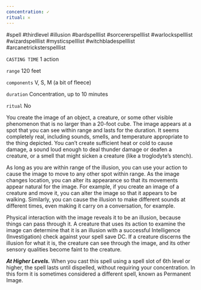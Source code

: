 ```yaml
---
concentration: ✓
ritual: 𐄂
---
```

#spell #thirdlevel #illusion #bardspelllist #sorcererspelllist #warlockspelllist #wizardspelllist #mysticspelllist #witchbladespelllist #arcanetricksterspelllist

`CASTING TIME`
1 action

`range`
120 feet

`components`
V, S, M (a bit of fleece)

`duration`
Concentration, up to 10 minutes

`ritual`
No

You create the image of an object, a creature, or some other visible phenomenon that is no larger than a 20-foot cube. The image appears at a spot that you can see within range and lasts for the duration. It seems completely real, including sounds, smells, and temperature appropriate to the thing depicted. You can’t create sufficient heat or cold to cause damage, a sound loud enough to deal thunder damage or deafen a creature, or a smell that might sicken a creature (like a troglodyte’s stench).

As long as you are within range of the illusion, you can use your action to cause the image to move to any other spot within range. As the image changes location, you can alter its appearance so that its movements appear natural for the image. For example, if you create an image of a creature and move it, you can alter the image so that it appears to be walking. Similarly, you can cause the illusion to make different sounds at different times, even making it carry on a conversation, for example.

Physical interaction with the image reveals it to be an illusion, because things can pass through it. A creature that uses its action to examine the image can determine that it is an illusion with a successful Intelligence (Investigation) check against your spell save DC. If a creature discerns the illusion for what it is, the creature can see through the image, and its other sensory qualities become faint to the creature.

**_At Higher Levels._** When you cast this spell using a spell slot of 6th level or higher, the spell lasts until dispelled, without requiring your concentration. In this form it is sometimes considered a different spell, known as Permanent Image.